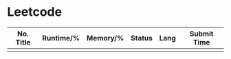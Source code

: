 # Leetcode

| No. Title | Runtime/% | Memory/% | Status | Lang | Submit Time |
| --------- | --------- | -------- | ------ | ---- | ----------- |
|           |           |          |        |      |             |

